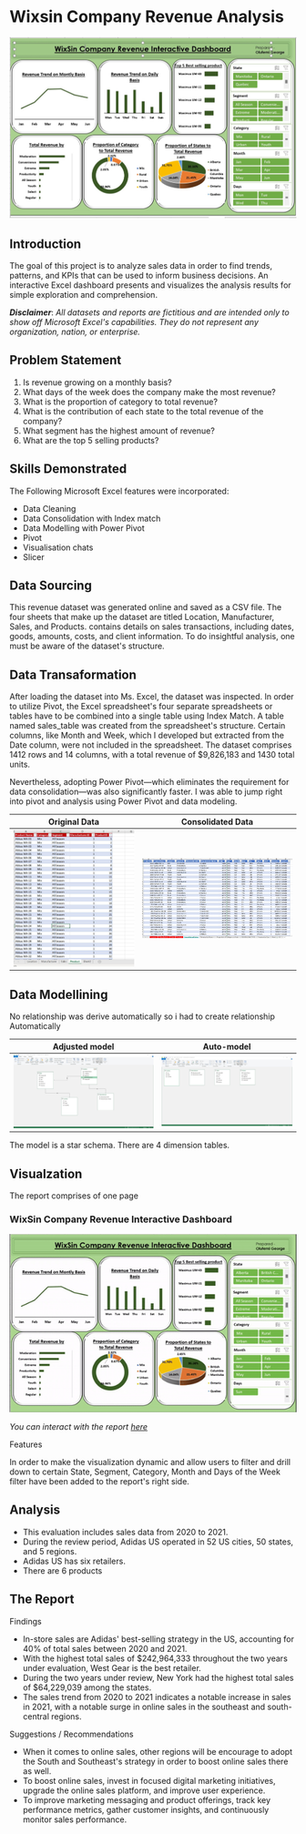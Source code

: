 # Wixsin Company Revenue Analysis
![](Dashboard.jpg)
## Introduction
The goal of this project is to analyze sales data in order to find trends, patterns, and KPIs that can be used to inform business decisions. An interactive Excel dashboard presents and visualizes the analysis results for simple exploration and comprehension.

**_Disclaimer_**: _All datasets and reports are fictitious and are intended only to show off Microsoft Excel's capabilities. They do not represent any organization, nation, or enterprise._

## Problem Statement
1. Is revenue growing on a monthly basis?
2. What days of the week does the company make the most revenue?
3. What is the proportion of category to total revenue?
4. What is the contribution of each state to the total revenue of the company?
5. What segment has the highest amount of revenue?
6. What are the top 5 selling products?

## Skills Demonstrated
The Following Microsoft Excel features were incorporated:
- Data Cleaning
- Data Consolidation with Index match
- Data Modelling with Power Pivot
- Pivot
- Visualisation chats
- Slicer

## Data Sourcing 
This revenue dataset was generated online and saved as a CSV file. The four sheets that make up the dataset are titled Location, Manufacturer, Sales, and Products. contains details on sales transactions, including dates, goods, amounts, costs, and client information. To do insightful analysis, one must be aware of the dataset's structure.

## Data Transaformation 
After loading the dataset into Ms. Excel, the dataset was inspected. In order to utilize Pivot, the Excel spreadsheet's four separate spreadsheets or tables have to be combined into a single table using Index Match. A table named sales_table was created from the spreadsheet's structure. Certain columns, like Month and Week, which I developed but extracted from the Date column, were not included in the spreadsheet. 
The dataset comprises 1412 rows and 14 columns, with a total revenue of $9,826,183 and 1430 total units.

Nevertheless, adopting Power Pivot—which eliminates the requirement for data consolidation—was also significantly faster. I was able to jump right into pivot and analysis using Power Pivot and data modeling. 

   Original Data                                 |    Consolidated Data 
:----------------------------------------------:|:---------------------------------------------:
![](RAW_DATA_T1.jpg)                            |![](Consolidated.jpg)

## Data Modellining
No relationship was derive automatically so i had to create relationship Automatically 

 Adjusted model                                 |    Auto-model 
:----------------------------------------------:|:---------------------------------------------:
![](After_Modelling.jpg)                                           |![](Before_Modellling.jpg)

The model is a star schema.
There are 4 dimension tables.

## Visualzation
The report comprises of one page

### WixSin Company Revenue Interactive Dashboard
![](Wixzin.gif)

_You can interact with the report [here]()_

Features

In order to make the visualization dynamic and allow users to filter and drill down to certain State, Segment, Category, Month and Days of the Week filter have been added to the report's right side.

## Analysis
-	This evaluation includes sales data from 2020 to 2021.
-	During the review period, Adidas US operated in 52 US cities, 50 states, and 5 regions.
-	Adidas US has six retailers.
-	There are 6 products


## The Report

Findings
-   In-store sales are Adidas' best-selling strategy in the US, accounting for 40% of total sales between 2020 and 2021. 
-   With the highest total sales of $242,964,333 throughout the two years under evaluation, West Gear is the best retailer.
-   During the two years under review, New York had the highest total sales of $64,229,039 among the states.
-   The sales trend from 2020 to 2021 indicates a notable increase in sales in 2021, with a notable surge in online sales in the southeast and south-central regions.

Suggestions / Recommendations 
-   When it comes to online sales, other regions will be encourage to adopt the South and Southeast's strategy in order to boost online sales there as well.
-   To boost online sales, invest in focused digital marketing initiatives, upgrade the online sales platform, and improve user experience.
-   To improve marketing messaging and product offerings, track key performance metrics, gather customer insights, and continuously monitor sales performance.
